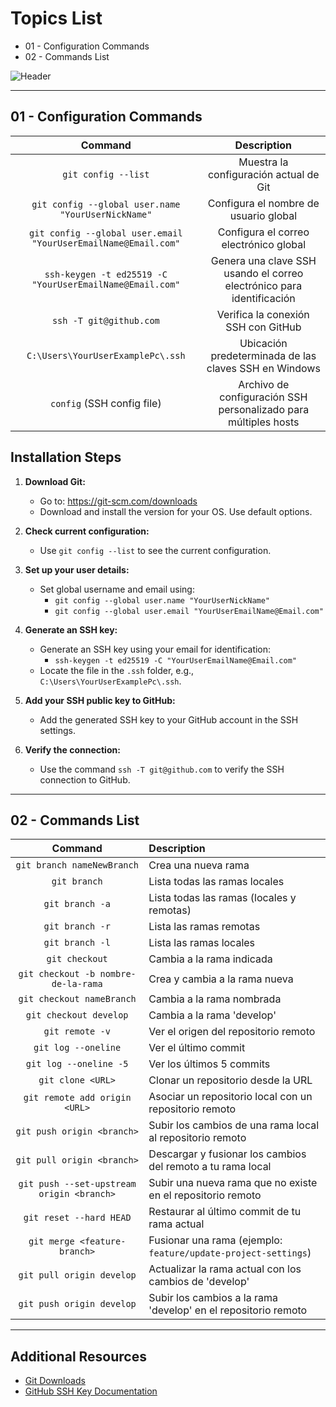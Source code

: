 # Topics List

- 01 - Configuration Commands
- 02 - Commands List

![Header](./src/custom/img/00_commands.jpg)

---

## 01 - Configuration Commands

| Command                                    | Description                                                                 |
| :----------------------------------------: | :-------------------------------------------------------------------------: |
| `git config --list`                        | Muestra la configuración actual de Git                                      |
| `git config --global user.name "YourUserNickName"` | Configura el nombre de usuario global                                |
| `git config --global user.email "YourUserEmailName@Email.com"` | Configura el correo electrónico global                            |
| `ssh-keygen -t ed25519 -C "YourUserEmailName@Email.com"` | Genera una clave SSH usando el correo electrónico para identificación |
| `ssh -T git@github.com`                    | Verifica la conexión SSH con GitHub                                         |
| `C:\Users\YourUserExamplePc\.ssh`          | Ubicación predeterminada de las claves SSH en Windows                       |
| `config` (SSH config file)                 | Archivo de configuración SSH personalizado para múltiples hosts             |

## Installation Steps

1. **Download Git:**
   - Go to: https://git-scm.com/downloads
   - Download and install the version for your OS. Use default options.
   
2. **Check current configuration:**
   - Use `git config --list` to see the current configuration.
   
3. **Set up your user details:**
   - Set global username and email using:
     - `git config --global user.name "YourUserNickName"`
     - `git config --global user.email "YourUserEmailName@Email.com"`

4. **Generate an SSH key:**
   - Generate an SSH key using your email for identification:
     - `ssh-keygen -t ed25519 -C "YourUserEmailName@Email.com"`
   - Locate the file in the `.ssh` folder, e.g., `C:\Users\YourUserExamplePc\.ssh`.

5. **Add your SSH public key to GitHub:**
   - Add the generated SSH key to your GitHub account in the SSH settings.

6. **Verify the connection:**
   - Use the command `ssh -T git@github.com` to verify the SSH connection to GitHub.

---

## 02 - Commands List

| Command                                   | Description                                                       |
| :---------------------------------------: | :---------------------------------------------------------------- |
| `git branch nameNewBranch`                | Crea una nueva rama                                                |
| `git branch`                              | Lista todas las ramas locales                                      |
| `git branch -a`                           | Lista todas las ramas (locales y remotas)                          |
| `git branch -r`                           | Lista las ramas remotas                                            |
| `git branch -l`                           | Lista las ramas locales                                            |
| `git checkout`                            | Cambia a la rama indicada                                          |
| `git checkout -b nombre-de-la-rama`       | Crea y cambia a la rama nueva                                      |
| `git checkout nameBranch`                 | Cambia a la rama nombrada                                          |
| `git checkout develop`                    | Cambia a la rama 'develop'                                         |
| `git remote -v`                           | Ver el origen del repositorio remoto                               |
| `git log --oneline`                       | Ver el último commit                                               |
| `git log --oneline -5`                    | Ver los últimos 5 commits                                          |
| `git clone <URL>`                         | Clonar un repositorio desde la URL                                 |
| `git remote add origin <URL>`             | Asociar un repositorio local con un repositorio remoto             |
| `git push origin <branch>`                | Subir los cambios de una rama local al repositorio remoto          |
| `git pull origin <branch>`                | Descargar y fusionar los cambios del remoto a tu rama local        |
| `git push --set-upstream origin <branch>` | Subir una nueva rama que no existe en el repositorio remoto        |
| `git reset --hard HEAD`                   | Restaurar al último commit de tu rama actual                       |
| `git merge <feature-branch>`              | Fusionar una rama (ejemplo: `feature/update-project-settings`)     |
| `git pull origin develop`                 | Actualizar la rama actual con los cambios de 'develop'             |
| `git push origin develop`                 | Subir los cambios a la rama 'develop' en el repositorio remoto     |

---

## Additional Resources

- [Git Downloads](https://git-scm.com/downloads)
- [GitHub SSH Key Documentation](https://docs.github.com/en/authentication/connecting-to-github-with-ssh/generating-a-new-ssh-key-and-adding-it-to-the-ssh-agent)
